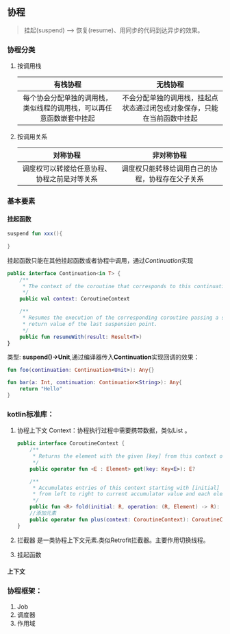 ## 协程

> 挂起(suspend)   --> 恢复(resume)、用同步的代码到达异步的效果。

### 协程分类
1. 按调用栈

   |                           有栈协程                           |                           无栈协程                           |
   | :----------------------------------------------------------: | :----------------------------------------------------------: |
   | 每个协会分配单独的调用栈，类似线程的调用栈，可以再任意函数嵌套中挂起 | 不会分配单独的调用栈，挂起点状态通过闭包或对象保存，只能在当前函数中挂起 |

2. 按调用关系

   |                   对称协程                   |                    非对称协程                    |
   | :------------------------------------------: | :----------------------------------------------: |
   | 调度权可以转接给任意协程、协程之前是对等关系 | 调度权只能转移给调用自己的协程，协程存在父子关系 |

### 基本要素

#### 挂起函数

```kotlin
suspend fun xxx(){
    
}
```

挂起函数只能在其他挂起函数或者协程中调用，通过*Continuation*实现

```kotlin
public interface Continuation<in T> {
    /**
     * The context of the coroutine that corresponds to this continuation.
     */
    public val context: CoroutineContext

    /**
     * Resumes the execution of the corresponding coroutine passing a successful or failed [result] as the
     * return value of the last suspension point.
     */
    public fun resumeWith(result: Result<T>)
}

```

类型: **suspend()->Unit**,通过编译器传入**Continuation**实现回调的效果：

```kotlin
fun foo(continuation: Continuation<Unit>): Any{}

fun bar(a: Int, continuation: Continuation<String>): Any{
    return "Hello"
}

```



### kotlin标准库：

1. 协程上下文 Context：协程执行过程中需要携带数据，类似List 。

   ```kotlin
   public interface CoroutineContext {
       /**
        * Returns the element with the given [key] from this context or `null`.
        */
       public operator fun <E : Element> get(key: Key<E>): E?
   
       /**
        * Accumulates entries of this context starting with [initial] value and applying [operation] 
        * from left to right to current accumulator value and each element of this context.
        */
       public fun <R> fold(initial: R, operation: (R, Element) -> R): R
       //添加元素
       public operator fun plus(context: CoroutineContext): CoroutineContext 
   }
   ```

2. 拦截器 是一类协程上下文元素.类似Retrofit拦截器。主要作用切换线程。

   

3. 挂起函数

#### 上下文



###  协程框架：

1. Job
2. 调度器
3. 作用域